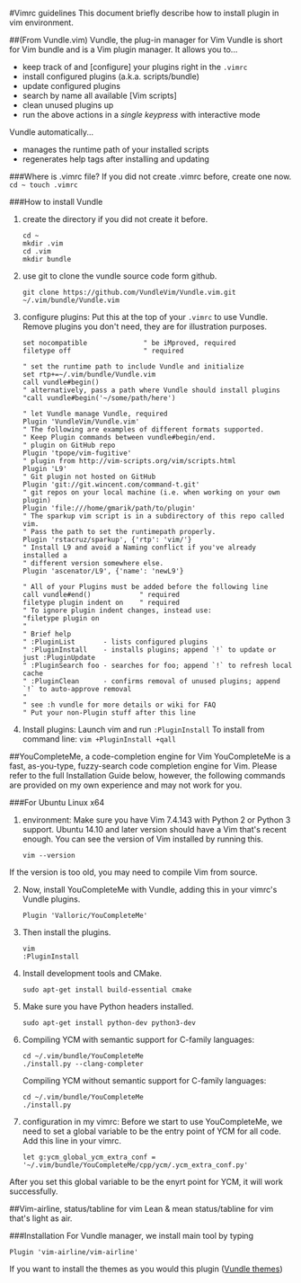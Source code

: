 #Vimrc guidelines
This document briefly describe how to install plugin in vim environment.


##(From Vundle.vim) Vundle, the plug-in manager for Vim
Vundle is short for Vim bundle and is a Vim plugin manager.
It allows you to...
* keep track of and [configure] your plugins right in the `.vimrc`
* install configured plugins (a.k.a. scripts/bundle)
* update configured plugins
* search by name all available [Vim scripts]
* clean unused plugins up
* run the above actions in a *single keypress* with interactive mode

Vundle automatically...

* manages the runtime path of your installed scripts
* regenerates help tags after installing and updating

###Where is .vimrc file?
If you did not create .vimrc before, create one now.
    ```
    cd ~
    touch .vimrc
    ```

###How to install Vundle
1. create the directory if you did not create it before.
    ```
    cd ~
    mkdir .vim
    cd .vim
    mkdir bundle
    ```

2. use git to clone the vundle source code form github.
    ```
    git clone https://github.com/VundleVim/Vundle.vim.git ~/.vim/bundle/Vundle.vim
    ```

3. configure plugins:
Put this at the top of your `.vimrc` to use Vundle. Remove plugins you don't need, they are for illustration purposes.
    ```vim
    set nocompatible              " be iMproved, required
    filetype off                  " required

    " set the runtime path to include Vundle and initialize
    set rtp+=~/.vim/bundle/Vundle.vim
    call vundle#begin()
    " alternatively, pass a path where Vundle should install plugins
    "call vundle#begin('~/some/path/here')

    " let Vundle manage Vundle, required
    Plugin 'VundleVim/Vundle.vim'
    " The following are examples of different formats supported.
    " Keep Plugin commands between vundle#begin/end.
    " plugin on GitHub repo
    Plugin 'tpope/vim-fugitive'
    " plugin from http://vim-scripts.org/vim/scripts.html
    Plugin 'L9'
    " Git plugin not hosted on GitHub
    Plugin 'git://git.wincent.com/command-t.git'
    " git repos on your local machine (i.e. when working on your own plugin)
    Plugin 'file:///home/gmarik/path/to/plugin'
    " The sparkup vim script is in a subdirectory of this repo called vim.
    " Pass the path to set the runtimepath properly.
    Plugin 'rstacruz/sparkup', {'rtp': 'vim/'}
    " Install L9 and avoid a Naming conflict if you've already installed a
    " different version somewhere else.
    Plugin 'ascenator/L9', {'name': 'newL9'}

    " All of your Plugins must be added before the following line
    call vundle#end()            " required
    filetype plugin indent on    " required
    " To ignore plugin indent changes, instead use:
    "filetype plugin on
    "
    " Brief help
    " :PluginList       - lists configured plugins
    " :PluginInstall    - installs plugins; append `!` to update or just :PluginUpdate
    " :PluginSearch foo - searches for foo; append `!` to refresh local cache
    " :PluginClean      - confirms removal of unused plugins; append `!` to auto-approve removal
    "
    " see :h vundle for more details or wiki for FAQ
    " Put your non-Plugin stuff after this line
    ```

4. Install plugins:
Launch vim and run `:PluginInstall`
To install from command line: `vim +PluginInstall +qall`

##YouCompleteMe, a code-completion engine for Vim
YouCompleteMe is a fast, as-you-type, fuzzy-search code completion engine for Vim.
Please refer to the full Installation Guide below, however, the following commands are provided on my own experience and may not work for you.

###For Ubuntu Linux x64
1. environment:
Make sure you have Vim 7.4.143 with Python 2 or Python 3 support.
Ubuntu 14.10 and later version should have a Vim that's recent enough.
You can see the version of Vim installed by running this.
    ```
    vim --version
    ``` 
If the version is too old, you may need to compile Vim from source.

2. Now, install YouCompleteMe with Vundle, adding this in your vimrc's Vundle plugins.
    ```
    Plugin 'Valloric/YouCompleteMe'
    ```
3. Then install the plugins.
    ```
    vim
    :PluginInstall
    ```

4. Install development tools and CMake.
    ```
    sudo apt-get install build-essential cmake
    ```

5. Make sure you have Python headers installed.
    ```
    sudo apt-get install python-dev python3-dev
    ```

6. Compiling YCM with semantic support for C-family languages:
    ```
    cd ~/.vim/bundle/YouCompleteMe
    ./install.py --clang-completer
    ```

    Compiling YCM without semantic support for C-family languages:
    ```
    cd ~/.vim/bundle/YouCompleteMe
    ./install.py
    ```
7. configuration in my vimrc:
Before we start to use YouCompleteMe, we need to set a global variable to be the entry point of YCM for all code. Add this line in your vimrc.
    ```
    let g:ycm_global_ycm_extra_conf = '~/.vim/bundle/YouCompleteMe/cpp/ycm/.ycm_extra_conf.py'
    ```
After you set this global variable to be the enyrt point for YCM, it will work successfully.

##Vim-airline, status/tabline for vim
Lean & mean status/tabline for vim that's light as air.

###Installation
For Vundle manager, we install main tool by typing
```
Plugin 'vim-airline/vim-airline'
```
If you want to install the themes as you would this plugin ([Vundle themes][1])


[1]: https://github.com/vim-airline/vim-airline-themes
